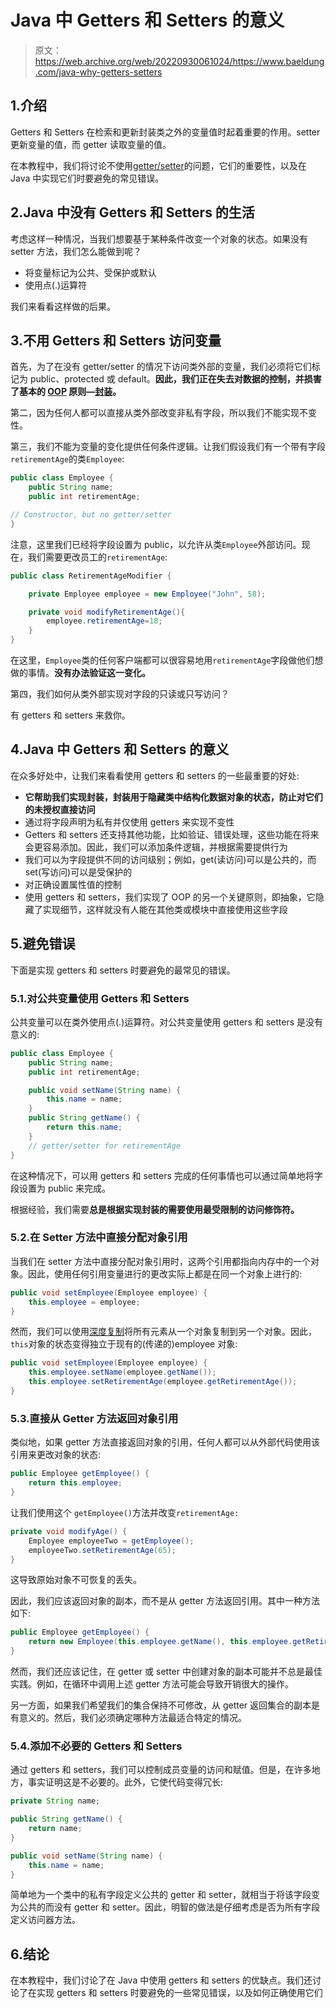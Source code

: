 # Java 中 Getters 和 Setters 的意义

> 原文：<https://web.archive.org/web/20220930061024/https://www.baeldung.com/java-why-getters-setters>

## 1.介绍

Getters 和 Setters 在检索和更新封装类之外的变量值时起着重要的作用。setter 更新变量的值，而 getter 读取变量的值。

在本教程中，我们将讨论不使用[getter/setter](/web/20221128100505/https://www.baeldung.com/intro-to-project-lombok)的问题，它们的重要性，以及在 Java 中实现它们时要避免的常见错误。

## 2.Java 中没有 Getters 和 Setters 的生活

考虑这样一种情况，当我们想要基于某种条件改变一个对象的状态。如果没有 setter 方法，我们怎么能做到呢？

*   将变量标记为公共、受保护或默认
*   使用点(.)运算符

我们来看看这样做的后果。

## 3.不用 Getters 和 Setters 访问变量

首先，为了在没有 getter/setter 的情况下访问类外部的变量，我们必须将它们标记为 public、protected 或 default。**因此，我们正在失去对数据的控制，并损害了基本的 [OOP](/web/20221128100505/https://www.baeldung.com/cs/oop-modeling-real-world) 原则—[封装](/web/20221128100505/https://www.baeldung.com/java-oop)。**

第二，因为任何人都可以直接从类外部改变非私有字段，所以我们不能实现不变性。

第三，我们不能为变量的变化提供任何条件逻辑。让我们假设我们有一个带有字段`retirementAge`的类`Employee`:

```java
public class Employee {
    public String name;
    public int retirementAge;

// Constructor, but no getter/setter
}
```

注意，这里我们已经将字段设置为 public，以允许从类`Employee`外部访问。现在，我们需要更改员工的`retirementAge`:

```java
public class RetirementAgeModifier {

    private Employee employee = new Employee("John", 58);

    private void modifyRetirementAge(){
        employee.retirementAge=18;
    }
}
```

在这里，`Employee`类的任何客户端都可以很容易地用`retirementAge`字段做他们想做的事情。**没有办法验证这一变化。**

第四，我们如何从类外部实现对字段的只读或只写访问？

有 getters 和 setters 来救你。

## 4.Java 中 Getters 和 Setters 的意义

在众多好处中，让我们来看看使用 getters 和 setters 的一些最重要的好处:

*   **它帮助我们实现封装，封装用于隐藏类中结构化数据对象的状态，防止对它们的未授权直接访问**
*   通过将字段声明为私有并仅使用 getters 来实现不变性
*   Getters 和 setters 还支持其他功能，比如验证、错误处理，这些功能在将来会更容易添加。因此，我们可以添加条件逻辑，并根据需要提供行为
*   我们可以为字段提供不同的访问级别；例如，get(读访问)可以是公共的，而 set(写访问)可以是受保护的
*   对正确设置属性值的控制
*   使用 getters 和 setters，我们实现了 OOP 的另一个关键原则，即抽象，它隐藏了实现细节，这样就没有人能在其他类或模块中直接使用这些字段

## 5.避免错误

下面是实现 getters 和 setters 时要避免的最常见的错误。

### 5.1.对公共变量使用 Getters 和 Setters

公共变量可以在类外使用点(.)运算符。对公共变量使用 getters 和 setters 是没有意义的:

```java
public class Employee {
    public String name;
    public int retirementAge;

    public void setName(String name) {
        this.name = name;
    }
    public String getName() {
        return this.name;
    } 
    // getter/setter for retirementAge
}
```

在这种情况下，可以用 getters 和 setters 完成的任何事情也可以通过简单地将字段设置为 public 来完成。

根据经验，我们需要**总是根据实现封装的需要使用最受限制的访问修饰符。**

### 5.2.在 Setter 方法中直接分配对象引用

当我们在 setter 方法中直接分配对象引用时，这两个引用都指向内存中的一个对象。因此，使用任何引用变量进行的更改实际上都是在同一个对象上进行的:

```java
public void setEmployee(Employee employee) {
    this.employee = employee;
}
```

然而，我们可以使用[深度复制](/web/20221128100505/https://www.baeldung.com/java-deep-copy)将所有元素从一个对象复制到另一个对象。因此，`this`对象的状态变得独立于现有的(传递的)employee 对象:

```java
public void setEmployee(Employee employee) {
    this.employee.setName(employee.getName());
    this.employee.setRetirementAge(employee.getRetirementAge());
}
```

### 5.3.直接从 Getter 方法返回对象引用

类似地，如果 getter 方法直接返回对象的引用，任何人都可以从外部代码使用该引用来更改对象的状态:

```java
public Employee getEmployee() {
    return this.employee;
}
```

让我们使用这个 `getEmployee()`方法并改变`retirementAge:`

```java
private void modifyAge() {
    Employee employeeTwo = getEmployee();
    employeeTwo.setRetirementAge(65);
}
```

这导致原始对象不可恢复的丢失。

因此，我们应该返回对象的副本，而不是从 getter 方法返回引用。其中一种方法如下:

```java
public Employee getEmployee() {
    return new Employee(this.employee.getName(), this.employee.getRetirementAge());
}
```

然而，我们还应该记住，在 getter 或 setter 中创建对象的副本可能并不总是最佳实践。例如，在循环中调用上述 getter 方法可能会导致开销很大的操作。

另一方面，如果我们希望我们的集合保持不可修改，从 getter 返回集合的副本是有意义的。然后，我们必须确定哪种方法最适合特定的情况。

### 5.4.添加不必要的 Getters 和 Setters

通过 getters 和 setters，我们可以控制成员变量的访问和赋值。但是，在许多地方，事实证明这是不必要的。此外，它使代码变得冗长:

```java
private String name;

public String getName() {
    return name;
}

public void setName(String name) {
    this.name = name;
}
```

简单地为一个类中的私有字段定义公共的 getter 和 setter，就相当于将该字段变为公共的而没有 getter 和 setter。因此，明智的做法是仔细考虑是否为所有字段定义访问器方法。

## 6.结论

在本教程中，我们讨论了在 Java 中使用 getters 和 setters 的优缺点。我们还讨论了在实现 getters 和 setters 时要避免的一些常见错误，以及如何正确使用它们